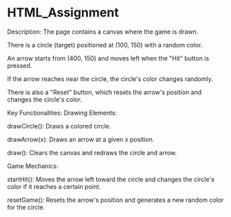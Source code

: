 # HTML_Assignment
Description:
The page contains a canvas where the game is drawn.

There is a circle (target) positioned at (100, 150) with a random color.

An arrow starts from (400, 150) and moves left when the "Hit" button is pressed.

If the arrow reaches near the circle, the circle's color changes randomly.

There is also a "Reset" button, which resets the arrow's position and changes the circle's color.

Key Functionalities:
Drawing Elements:

drawCircle(): Draws a colored circle.

drawArrow(x): Draws an arrow at a given x position.

draw(): Clears the canvas and redraws the circle and arrow.

Game Mechanics:

startHit(): Moves the arrow left toward the circle and changes the circle's color if it reaches a certain point.

resetGame(): Resets the arrow's position and generates a new random color for the circle.
